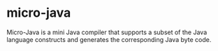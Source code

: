 # micro-java
Micro-Java is a mini Java compiler that supports a subset of the Java language constructs and generates the corresponding Java byte code.
